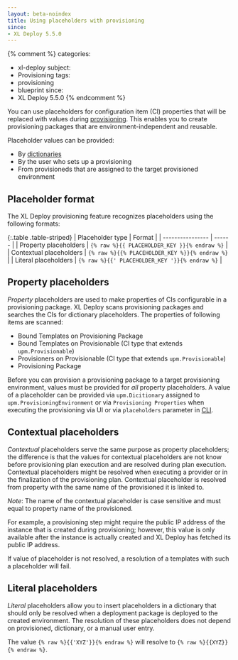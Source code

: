 ```yaml
---
layout: beta-noindex
title: Using placeholders with provisioning
since:
- XL Deploy 5.5.0
---
```


{% comment %}
categories:
- xl-deploy
subject:
- Provisioning
tags:
- provisioning
- blueprint
since:
- XL Deploy 5.5.0
{% endcomment %}

You can use placeholders for configuration item (CI) properties that will be replaced with values during [provisioning](/xl-deploy/concept/provisioning-through-xl-deploy.html). This enables you to create provisioning packages that are environment-independent and reusable.

Placeholder values can be provided:

* By [dictionaries](/xl-deploy/how-to/create-a-dictionary.html)
* By the user who sets up a provisioning
* From provisioneds that are assigned to the target provisioned environment

## Placeholder format

The XL Deploy provisioning feature recognizes placeholders using the following formats:

{:.table .table-striped}
| Placeholder type | Format |
| ---------------- | ------ |
| Property placeholders | `{% raw %}{{ PLACEHOLDER_KEY }}{% endraw %}` |
| Contextual placeholders | `{% raw %}{{% PLACEHOLDER_KEY %}}{% endraw %}` |
| Literal placeholders | `{% raw %}{{' PLACEHOLDER_KEY '}}{% endraw %}` |

## Property placeholders

_Property_ placeholders are used to make properties of CIs configurable in a provisioning package. XL Deploy scans provisioning packages and searches the CIs for dictionary placeholders. The properties of following items are scanned:

* Bound Templates on Provisioning Package
* Bound Templates on Provisionable (CI type that extends `upm.Provisionable`)
* Provisioners on Provisionable (CI type that extends `upm.Provisionable`)
* Provisioning Package

Before you can provision a provisioning package to a target provisioning environment, values must be provided for *all* property placeholders. A value of a placeholder can be provided via `upm.Dicitionary` assigned to `upm.ProvisioningEnvironment` or via `Provisioning Properties` when executing the provisioning via UI or via `placeholders` parameter in [CLI](/xl-deploy/how-to/using-the-xl-deploy-cli-provisioning-extension.html).

## Contextual placeholders

_Contextual_ placeholders serve the same purpose as property placeholders; the difference is that the values for contextual placeholders are not know before provisioning plan execution and are resolved during plan execution. Contextual placeholders might be resolved when executing a provider or in the finalization of the provisioning plan. Contextual placeholder is resolved from property with the same name of the provisioned it is linked to.

*Note*: The name of the contextual placeholder is case sensitive and must equal to property name of the provisioned.

For example, a provisioning step might require the public IP address of the instance that is created during provisioning; however, this value is only available after the instance is actually created and XL Deploy has fetched its public IP address.

If value of placeholder is not resolved, a resolution of a templates with such a placeholder will fail.

## Literal placeholders

_Literal_ placeholders allow you to insert placeholders in a dictionary that should only be resolved when a deployment package is deployed to the created environment. The resolution of these placeholders does not depend on provisioned, dictionary, or a manual user entry.

The value `{% raw %}{{'XYZ'}}{% endraw %}` will resolve to `{% raw %}{{XYZ}}{% endraw %}`.
